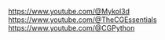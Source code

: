 https://www.youtube.com/@Mykol3d  
https://www.youtube.com/@TheCGEssentials  
https://www.youtube.com/@CGPython  
